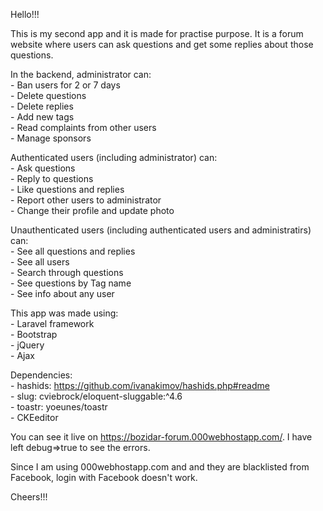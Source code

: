 Hello!!!

This is my second app and it is made for practise purpose. It is a forum website where users can ask questions and get some replies about those questions. 

In the backend, administrator can:
<br/>   - Ban users for 2 or 7 days
<br/>   - Delete questions
<br/>   - Delete replies
<br/>   - Add new tags
<br/>   - Read complaints from other users
<br/>   - Manage sponsors

Authenticated users (including administrator) can:
<br/>   - Ask questions
<br/>   - Reply to questions
<br/>   - Like questions and replies
<br/>   - Report other users to administrator
<br/>   - Change their profile and update photo

Unauthenticated users (including authenticated users and administratirs) can:
<br/>   - See all questions and replies
<br/>   - See all users
<br/>   - Search through questions
<br/>   - See questions by Tag name
<br/>   - See info about any user


This app was made using:
<br/>    - Laravel framework
<br/>    - Bootstrap
<br/>    - jQuery
<br/>    - Ajax

Dependencies:
<br/>    - hashids: https://github.com/ivanakimov/hashids.php#readme
<br/>    - slug: cviebrock/eloquent-sluggable:^4.6
<br/>    - toastr: yoeunes/toastr
<br/>    - CKEeditor

You can see it live on https://bozidar-forum.000webhostapp.com/. I have left debug=>true to see the errors.

Since I am using 000webhostapp.com and and they are blacklisted from Facebook, login with Facebook doesn't work.

Cheers!!!
